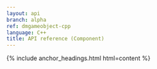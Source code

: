 ```yaml
---
layout: api
branch: alpha
ref: dmgameobject-cpp
language: C++
title: API reference (Component)
---
```

{% include anchor_headings.html html=content %}